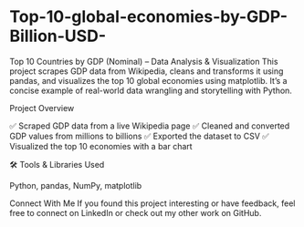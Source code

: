 # Top-10-global-economies-by-GDP-Billion-USD-

Top 10 Countries by GDP (Nominal) – Data Analysis & Visualization
This project scrapes GDP data from Wikipedia, cleans and transforms it using pandas, and visualizes the top 10 global economies using matplotlib. It’s a concise example of real-world data wrangling and storytelling with Python.

Project Overview

✅ Scraped GDP data from a live Wikipedia page
✅ Cleaned and converted GDP values from millions to billions
✅ Exported the dataset to CSV
✅ Visualized the top 10 economies with a bar chart

🛠️ Tools & Libraries Used  

  Python, pandas, NumPy, matplotlib

Connect With Me
If you found this project interesting or have feedback, feel free to connect on LinkedIn or check out my other work on GitHub.
